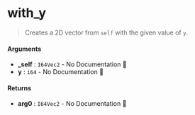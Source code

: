 # with\_y

>  Creates a 2D vector from `self` with the given value of `y`.

#### Arguments

- **\_self** : `I64Vec2` \- No Documentation 🚧
- **y** : `i64` \- No Documentation 🚧

#### Returns

- **arg0** : `I64Vec2` \- No Documentation 🚧